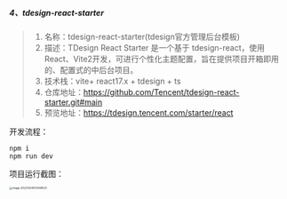 ##### 4、tdesign-react-starter

> 1. 名称：tdesign-react-starter(tdesign官方管理后台模板)
> 2. 描述：TDesign React Starter 是一个基于 tdesign-react，使用 React、Vite2开发，可进行个性化主题配置，旨在提供项目开箱即用的、配置式的中后台项目。
> 3. 技术栈：vite+ react17.x + tdesign + ts
> 4. 仓库地址：https://github.com/Tencent/tdesign-react-starter.git#main
> 5. 预览地址：https://tdesign.tencent.com/starter/react

开发流程：

```
npm i
npm run dev
```

项目运行截图：

<img src="https://webpon-img.oss-cn-guangzhou.aliyuncs.com/imgimage-20221204072448525.png" alt="image-20221204072448525" style="zoom:33%;" />

